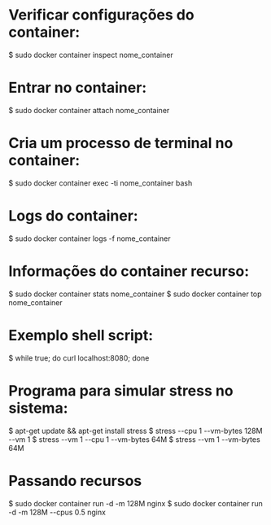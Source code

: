 # Verificar configurações do container:
$ sudo docker container inspect nome_container

# Entrar no container:
$ sudo docker container attach nome_container

# Cria um processo de terminal no container:
$ sudo docker container exec -ti nome_container bash 

# Logs do container:
$ sudo docker container logs -f nome_container

# Informações do container recurso:
$ sudo docker container stats nome_container
$ sudo docker container top nome_container

# Exemplo shell script:
$ while true; do curl localhost:8080; done

# Programa para simular stress no sistema:
$ apt-get update && apt-get install stress
$ stress --cpu 1 --vm-bytes 128M --vm 1
$ stress --vm 1 --cpu 1 --vm-bytes 64M
$ stress --vm 1 --vm-bytes 64M

# Passando recursos
$ sudo docker container run -d -m 128M nginx
$ sudo docker container run -d -m 128M --cpus 0.5 nginx



